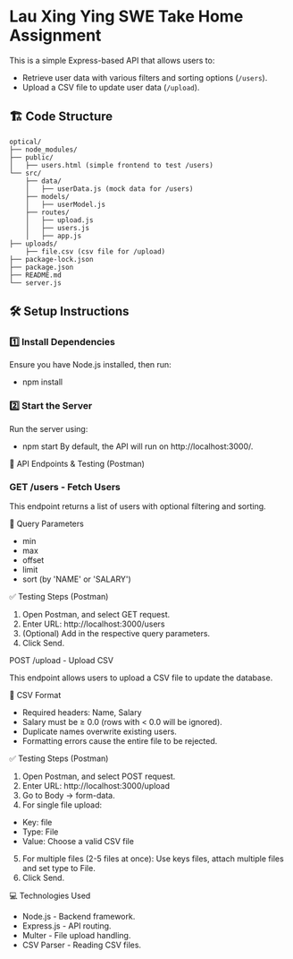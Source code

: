 # Lau Xing Ying SWE Take Home Assignment

This is a simple Express-based API that allows users to:

- Retrieve user data with various filters and sorting options (`/users`).
- Upload a CSV file to update user data (`/upload`).

## 🏗️ Code Structure
```
optical/
├── node_modules/
├── public/
│   ├── users.html (simple frontend to test /users)
└── src/
    ├── data/
    │   ├── userData.js (mock data for /users)
    ├── models/
    │   ├── userModel.js
    ├── routes/
    │   ├── upload.js 
    │   ├── users.js
    │   ├── app.js
├── uploads/
    ├── file.csv (csv file for /upload)
├── package-lock.json
├── package.json
├── README.md
└── server.js
```

## **🛠️ Setup Instructions**


### **1️⃣ Install Dependencies**

Ensure you have Node.js installed, then run:
- npm install

  
### **2️⃣ Start the Server**

Run the server using:
- npm start
By default, the API will run on http://localhost:3000/.

📝 API Endpoints & Testing (Postman)

### GET /users - Fetch Users
This endpoint returns a list of users with optional filtering and sorting.

🔹 Query Parameters

- min
- max
- offset
- limit
- sort (by 'NAME' or 'SALARY')

✅ Testing Steps (Postman)

1. Open Postman, and select GET request.
2. Enter URL: http://localhost:3000/users
3. (Optional) Add in the respective query parameters.
4. Click Send.


POST /upload - Upload CSV

This endpoint allows users to upload a CSV file to update the database.

📌 CSV Format

- Required headers: Name, Salary
- Salary must be ≥ 0.0 (rows with < 0.0 will be ignored).
- Duplicate names overwrite existing users.
- Formatting errors cause the entire file to be rejected.

✅ Testing Steps (Postman)

1. Open Postman, and select POST request.
2. Enter URL: http://localhost:3000/upload
3. Go to Body → form-data.
4. For single file upload:
  - Key: file 
  - Type: File
  - Value: Choose a valid CSV file
5. For multiple files (2-5 files at once):
    Use keys files, attach multiple files and set type to File.
6. Click Send.

💻 Technologies Used

- Node.js - Backend framework.
- Express.js - API routing.
- Multer - File upload handling.
- CSV Parser - Reading CSV files.

